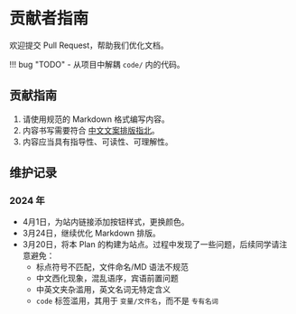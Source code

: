 # 贡献者指南

欢迎提交 Pull Request，帮助我们优化文档。

!!! bug "TODO"
    - 从项目中解耦 `code/` 内的代码。

## 贡献指南

1. 请使用规范的 Markdown 格式编写内容。
2. 内容书写需要符合 [中文文案排版指北](https://github.com/sparanoid/chinese-copywriting-guidelines/blob/master/README.zh-Hans.md)。
3. 内容应当具有指导性、可读性、可理解性。

## 维护记录

### 2024 年

- 4月1日，为站内链接添加按钮样式，更换颜色。
- 3月24日，继续优化 Markdown 排版。
- 3月20日，将本 Plan 的构建为站点。过程中发现了一些问题，后续同学请注意避免：
    - 标点符号不匹配，文件命名/MD 语法不规范
    - 中文西化现象，混乱语序，宾语前置问题
    - 中英文夹杂滥用，英文名词无特定含义
    - `code` 标签滥用，其用于 `变量/文件名`，而不是 `专有名词`
